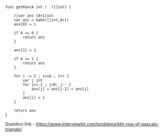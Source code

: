 ```
func getRow(A int )  ([]int) {
    
    //var ans [A+1]int 
    var ans = make([]int,A+1)
    ans[0] = 1

    if A == 0 {
        return ans
    }

    ans[1] = 1

    if A == 1 {
        return ans
    }

    for i := 2 ; i<=A ; i++ {
        var j int
        for j=i-1 ; j>0; j-- {
            ans[j] = ans[j-1] + ans[j]
        }
        ans[i] = 1 
    }
    
    return ans
}
```
Question link - https://www.interviewbit.com/problems/kth-row-of-pascals-triangle/

